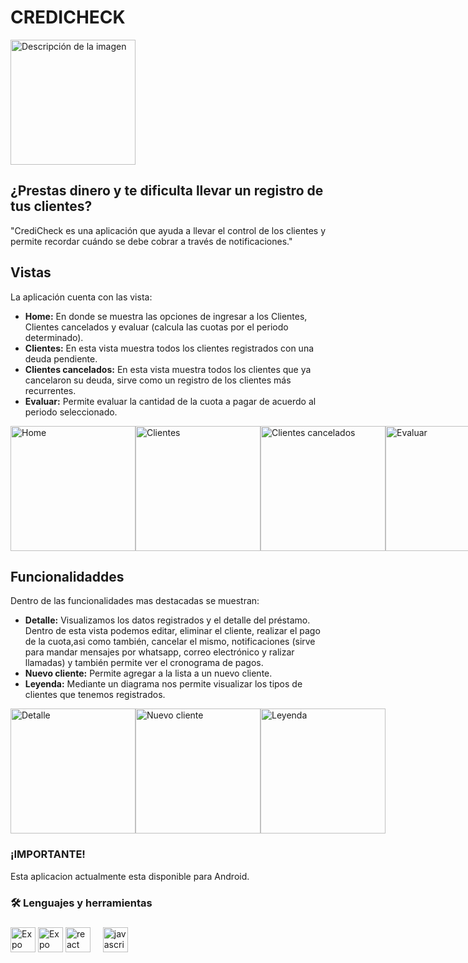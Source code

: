 # CREDICHECK
<img src="https://github.com/ETorresSacha/appEvaluarCliente/assets/122553836/9dc12dd4-cf5b-4617-9f1c-05b4d9f93df1" alt="Descripción de la imagen" width="200">


## ¿Prestas dinero y te dificulta llevar un registro de tus clientes?
"CrediCheck es una aplicación que ayuda a llevar el control de los clientes y permite recordar cuándo se debe cobrar a través de notificaciones."

## Vistas
La aplicación cuenta con las vista:
* **Home:** En donde se muestra las opciones de ingresar a los Clientes, Clientes cancelados y evaluar (calcula las cuotas por el periodo determinado).
* **Clientes:** En esta vista muestra todos los clientes registrados con una deuda pendiente.
* **Clientes cancelados:** En esta vista muestra todos los clientes que ya cancelaron su deuda, sirve como un registro de los clientes más recurrentes.
* **Evaluar:** Permite evaluar la cantidad de la cuota a pagar de acuerdo al periodo seleccionado.

<div style="display: flex; justify-content: space-between;">
  <img src="https://github.com/ETorresSacha/appEvaluarCliente/assets/122553836/4b6f11a2-3ce1-47bf-931d-a2793114f0d3" alt="Home" width="200">
  <img src="https://github.com/ETorresSacha/appEvaluarCliente/assets/122553836/e6fedbca-7a02-4e68-bfc9-077ed168f70a" alt="Clientes" width="200">
  <img src="https://github.com/ETorresSacha/appEvaluarCliente/assets/122553836/b20c36b8-53b7-4c81-800d-dd8afbd1d465" alt="Clientes cancelados" width="200">
  <img src="https://github.com/ETorresSacha/appEvaluarCliente/assets/122553836/5e785c0a-c700-4084-a809-3a95a4daafe1" alt="Evaluar" width="200"> 
</div>

## Funcionalidaddes

Dentro de las funcionalidades mas destacadas se muestran:
* **Detalle:** Visualizamos los datos registrados y el detalle del préstamo. Dentro de esta vista podemos editar, eliminar el cliente, realizar el pago de la cuota,asi como también, cancelar el mismo, notificaciones (sirve para mandar mensajes por whatsapp, correo electrónico y ralizar llamadas) y también permite ver el cronograma de pagos.
* **Nuevo  cliente:** Permite agregar a la lista a un nuevo cliente.
* **Leyenda:** Mediante un diagrama nos permite visualizar los tipos de clientes que tenemos registrados.
<div style="display: flex; justify-content: space-between;">
  <img src="https://github.com/ETorresSacha/appEvaluarCliente/assets/122553836/3f4ff3c1-2d12-4799-9b4e-ecf8b2f11557" alt="Detalle" width="200">
  <img src="https://github.com/ETorresSacha/appEvaluarCliente/assets/122553836/7a18f218-fef2-4fde-baf5-45721200c6aa" alt="Nuevo cliente" width="200">
  <img src="https://github.com/ETorresSacha/appEvaluarCliente/assets/122553836/d5a187e7-2957-4c6c-a90a-549052b55382" alt="Leyenda" width="200">
</div>


### ¡IMPORTANTE!
Esta aplicacion actualmente esta disponible para Android. 


###

<h3 align="left">🛠 Lenguajes y herramientas</h3>

###

<div align="left">
  <img src="https://cdn.icon-icons.com/icons2/2389/PNG/512/expo_logo_icon_145293.png" height="40" alt="Expo logo" />
  <img src="https://cdn.worldvectorlogo.com/logos/react-native-1.svg" height="40" alt="Expo logo" />
    <img src="https://cdn.jsdelivr.net/gh/devicons/devicon/icons/react/react-original.svg" height="40" alt="react logo"  />
  <img width="12" />
  <img src="https://cdn.jsdelivr.net/gh/devicons/devicon/icons/javascript/javascript-original.svg" height="40" alt="javascript logo"  />
  <img width="12" />

</div>

